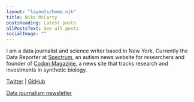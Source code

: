 ```yaml
---
layout: "layouts/home.njk"
title: Niko McCarty
postsHeading: Latest posts
allPostsText: See all posts
socialImage: ""
---
```


I am a data journalist and science writer based in New York. Currently the Data Reporter at <a href="https://www.spectrumnews.org/">Spectrum</a>, an autism news website for researchers and founder of <a href="https://codonmag.com">Codon Magazine</a>, a news site that tracks research and investments in synthetic biology. 

<a href="https://twitter.com/NikoMcCarty"> Twitter</a> | <a href="https://github.com/nikomccarty">GitHub</a>

[Data journalism newsletter](https://www.thegraf.org/)